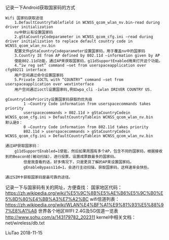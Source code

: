 记录一下Android获取国家码的方式
```
Wifi 国家码获取途径
	1.DefaultCountryTablefield in WCNSS_qcom_wlan_nv.bin-read during driver initialization
	nv中默认有设置国家码
	2.gStaCountryCodeparameter in WCNSS_qcom_cfg.ini –read during driver initialization to replace default country code in WCNSS_qcom_wlan_nv.bin
	配置文件gStaCountryCodeparameter设置国家码，用于覆盖nv中的国家码
	3.Country IE from AP defined by 802.11d –information given by AP
	使能802.11d功能，通过AP来获取国家码，g11dSupportEnabled用来打开这个功能。
	4.“iw reg set” command –set from userspaceapplication over cfg80211 interface
	用户空间通过命令设置国家码
	5.Private IOCTL with “COUNTRY” command –set from userspaceapplication over wextinterface
	用户空间通过ioctl设置国家码,例如wpa_cli -iwlan DRIVER COUNTRY US.

gCountryCodePriority设置国家码获取的优先级
        1 –Country Code information from userspacecommands takes priority
	    userspacecommands > 802.11d > gStaCountryCodein WCNSS_qcom_cfg.ini > DefaultCountryTablein WCNSS_qcom_wlan_nv.bin
默认是0：
        0 –Country Code information from 802.11d takes priority
	    802.11d > userspacecommands > gStaCountryCodein WCNSS_qcom_cfg.ini > DefaultCountryTablein WCNSS_qcom_wlan_nv.bin
	
通过AP获取国家码：
	g11dSupportEnabled=1使能，然后如果周围有多个AP，包含不同的国家码，根据接收到的Beacon帧(被动扫描)，进行投票，设置成票数最多的国家码。
        但是我查看的话，好多情况下，只是更具了解的AP来设置国家码。	
        gEnableBypass11d=1，会进行主动扫描，获取国家码，这样速率会快些。

通过SIM卡获取国家码是最可靠的途径。
```
记录一下与国家码有关的网址，方便查找：
国家地区代码：
https://zh.wikipedia.org/wiki/%E5%9C%8B%E5%AE%B6%E5%9C%B0%E5%8D%80%E4%BB%A3%E7%A2%BC
wifi信道列表：
https://zh.wikipedia.org/wiki/WLAN%E4%BF%A1%E9%81%93%E5%88%97%E8%A1%A8
世界各个地区WIFI 2.4G及5G信道一览表
http://www.sohu.com/a/143179782_202311
kernel中相关文档：
net/wireless/db.txt

LiuTao
2018-11-15